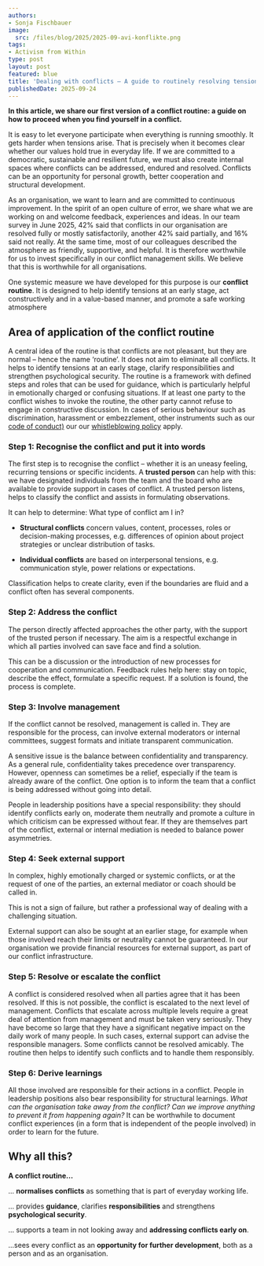 ```yaml
---
authors:
- Sonja Fischbauer
image:
  src: /files/blog/2025/2025-09-avi-konflikte.png
tags:
- Activism from Within
type: post
layout: post
featured: blue
title: 'Dealing with conflicts – A guide to routinely resolving tensions within the team'
publishedDate: 2025-09-24
---
```


**In this article, we share our first version of a conflict routine: a guide on how to proceed when you find yourself in a conflict.**

It is easy to let everyone participate when everything is running smoothly. It gets harder when tensions arise. That is precisely when it becomes clear whether our values hold true in everyday life. If we are committed to a democratic, sustainable and resilient future, we must also create internal spaces where conflicts can be addressed, endured and resolved. Conflicts can be an opportunity for personal growth, better cooperation and structural development.

As an organisation, we want to learn and are committed to continuous improvement. In the spirit of an open culture of error, we share what we are working on and welcome feedback, experiences and ideas. In our team survey in June 2025, 42% said that conflicts in our organisation are resolved fully or mostly satisfactorily, another 42% said partially, and 16% said not really. At the same time, most of our colleagues described the atmosphere as friendly, supportive, and helpful. It is therefore worthwhile for us to invest specifically in our conflict management skills. We believe that this is worthwhile for all organisations.

One systemic measure we have developed for this purpose is our **conflict routine**. It is designed to help identify tensions at an early stage, act constructively and in a value-based manner, and promote a safe working atmosphere

## Area of application of the conflict routine

A central idea of the routine is that conflicts are not pleasant, but they are normal – hence the name ‘routine’. It does not aim to eliminate all conflicts. It helps to identify tensions at an early stage, clarify responsibilities and strengthen psychological security. The routine is a framework with defined steps and roles that can be used for guidance, which is particularly helpful in emotionally charged or confusing situations. If at least one party to the conflict wishes to invoke the routine, the other party cannot refuse to engage in constructive discussion. In cases of serious behaviour such as discrimination, harassment or embezzlement, other instruments such as our  [code of conduct)](/codeofconduct) our our [whistleblowing policy](files/documents/OKF_WhistleblowingPolicy_Verfahrensordnung.pdf) apply.

### Step 1: Recognise the conflict and put it into words
The first step is to recognise the conflict – whether it is an uneasy feeling, recurring tensions or specific incidents. A **trusted person** can help with this: we have designated individuals from the team and the board who are available to provide support in cases of conflict. A trusted person listens, helps to classify the conflict and assists in formulating observations.

It can help to determine: What type of conflict am I in?

  - **Structural conflicts** concern values, content, processes, roles or decision-making processes, e.g. differences of opinion about project strategies or unclear distribution of tasks.

  - **Individual conflicts** are based on interpersonal tensions, e.g. communication style, power relations or expectations.

Classification helps to create clarity, even if the boundaries are fluid and a conflict often has several components.

### Step 2: Address the conflict
The person directly affected approaches the other party, with the support of the trusted person if necessary. The aim is a respectful exchange in which all parties involved can save face and find a solution.

This can be a discussion or the introduction of new processes for cooperation and communication. Feedback rules help here: stay on topic, describe the effect, formulate a specific request. If a solution is found, the process is complete.

### Step 3: Involve management
If the conflict cannot be resolved, management is called in. They are responsible for the process, can involve external moderators or internal committees, suggest formats and initiate transparent communication.

A sensitive issue is the balance between confidentiality and transparency. As a general rule, confidentiality takes precedence over transparency. However, openness can sometimes be a relief, especially if the team is already aware of the conflict. One option is to inform the team that a conflict is being addressed without going into detail.

People in leadership positions have a special responsibility: they should identify conflicts early on, moderate them neutrally and promote a culture in which criticism can be expressed without fear. If they are themselves part of the conflict, external or internal mediation is needed to balance power asymmetries. 

### Step 4: Seek external support
In complex, highly emotionally charged or systemic conflicts, or at the request of one of the parties, an external mediator or coach should be called in.

This is not a sign of failure, but rather a professional way of dealing with a challenging situation.

External support can also be sought at an earlier stage, for example when those involved reach their limits or neutrality cannot be guaranteed. In our organisation we provide financial resources for external support, as part of our conflict infrastructure.

### Step 5: Resolve or escalate the conflict
A conflict is considered resolved when all parties agree that it has been resolved. If this is not possible, the conflict is escalated to the next level of management. Conflicts that escalate across multiple levels require a great deal of attention from management and must be taken very seriously. They have become so large that they have a significant negative impact on the daily work of many people. In such cases, external support can advise the responsible managers. Some conflicts cannot be resolved amicably. The routine then helps to identify such conflicts and to handle them responsibly.

### Step 6: Derive learnings
All those involved are responsible for their actions in a conflict. People in leadership positions also bear responsibility for structural learnings. *What can the organisation take away from the conflict? Can we improve anything to prevent it from happening again?* It can be worthwhile to document conflict experiences (in a form that is independent of the people involved) in order to learn for the future.

## Why all this?
**A conflict routine...**

... **normalises conflicts** as something that is part of everyday working life.

... provides **guidance**, clarifies **responsibilities** and strengthens **psychological security**.

... supports a team in not looking away and **addressing conflicts early on**.

...sees every conflict as an **opportunity for further development**, both as a person and as an organisation.
